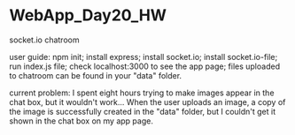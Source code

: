 # WebApp_Day20_HW
socket.io chatroom

user guide:
npm init;
install express;
install socket.io;
install socket.io-file;
run index.js file;
check localhost:3000 to see the app page;
files uploaded to chatroom can be found in your "data" folder.

current problem:
I spent eight hours trying to make images appear in the chat box, but it wouldn't work... When the user uploads an image, a copy of the image is successfully created in the "data" folder, but I couldn't get it shown in the chat box on my app page.
